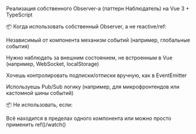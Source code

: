 Реализация собственного Observer-а (паттерн Наблюдатель) на Vue 3 + TypeScript

📦 Когда использовать собственный Observer, а не reactive/ref:

Независимый от компонента механизм событий (например, глобальные события)

Нужно наблюдать за внешним состоянием, не встроенным в Vue (например, WebSocket, localStorage)

Хочешь контролировать подписки/отписки вручную, как в EventEmitter

Используешь Pub/Sub логику (например, для микрофронтендов или кастомной шины событий)

📦 Не использовать, если:

Всё находится в пределах одного компонента или можно просто применить ref()/watch()

